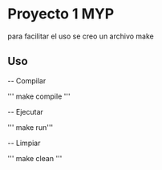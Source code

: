 # Proyecto 1 MYP

para facilitar el uso se creo un archivo make

## Uso

-- Compilar 

''' make compile '''

-- Ejecutar

''' make run'''

-- Limpiar

''' make clean '''